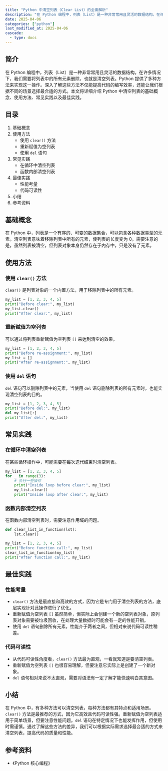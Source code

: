 ```yaml
---
title: "Python 中清空列表（Clear List）的全面解析"
description: "在 Python 编程中，列表（List）是一种非常常用且灵活的数据结构。在许多情况下，我们需要将列表中的所有元素删除，也就是清空列表。Python 提供了多种方法来实现这一操作。深入了解这些方法不仅能提高代码的编写效率，还能让我们根据不同的场景选择最合适的方式。本文将详细介绍 Python 中清空列表的基础概念、使用方法、常见实践以及最佳实践。"
date: 2025-04-06
categories: ["python"]
last_modified_at: 2025-04-06
cascade:
  - type: docs
---
```



## 简介
在 Python 编程中，列表（List）是一种非常常用且灵活的数据结构。在许多情况下，我们需要将列表中的所有元素删除，也就是清空列表。Python 提供了多种方法来实现这一操作。深入了解这些方法不仅能提高代码的编写效率，还能让我们根据不同的场景选择最合适的方式。本文将详细介绍 Python 中清空列表的基础概念、使用方法、常见实践以及最佳实践。

<!-- more -->
## 目录
1. 基础概念
2. 使用方法
    - 使用 `clear()` 方法
    - 重新赋值为空列表
    - 使用 `del` 语句
3. 常见实践
    - 在循环中清空列表
    - 函数内部清空列表
4. 最佳实践
    - 性能考量
    - 代码可读性
5. 小结
6. 参考资料

## 基础概念
在 Python 中，列表是一个有序的、可变的数据集合，可以包含各种数据类型的元素。清空列表意味着移除列表中所有的元素，使列表的长度变为 0。需要注意的是，虽然列表被清空，但列表对象本身仍然存在于内存中，只是没有了元素。

## 使用方法

### 使用 `clear()` 方法
`clear()` 是列表对象的一个内置方法，用于移除列表中的所有元素。

```python
my_list = [1, 2, 3, 4, 5]
print("Before clear:", my_list)
my_list.clear()
print("After clear:", my_list)
```

### 重新赋值为空列表
可以通过将列表重新赋值为空列表 `[]` 来达到清空的效果。

```python
my_list = [1, 2, 3, 4, 5]
print("Before re-assignment:", my_list)
my_list = []
print("After re-assignment:", my_list)
```

### 使用 `del` 语句
`del` 语句可以删除列表中的元素，当使用 `del` 语句删除列表的所有元素时，也能实现清空列表的目的。

```python
my_list = [1, 2, 3, 4, 5]
print("Before del:", my_list)
del my_list[:]
print("After del:", my_list)
```

## 常见实践

### 在循环中清空列表
在某些循环操作中，可能需要在每次迭代结束时清空列表。

```python
my_list = [1, 2, 3, 4, 5]
for _ in range(3):
    # 执行一些操作
    print("Inside loop before clear:", my_list)
    my_list.clear()
    print("Inside loop after clear:", my_list)
```

### 函数内部清空列表
在函数内部清空列表时，需要注意作用域的问题。

```python
def clear_list_in_function(lst):
    lst.clear()

my_list = [1, 2, 3, 4, 5]
print("Before function call:", my_list)
clear_list_in_function(my_list)
print("After function call:", my_list)
```

## 最佳实践

### 性能考量
- `clear()` 方法是最直接和高效的方式，因为它是专门用于清空列表的方法，底层实现针对此操作进行了优化。
- 重新赋值为空列表 `[]` 虽然简单，但实际上会创建一个新的空列表对象，原列表对象需要被垃圾回收，在处理大量数据时可能会有一定的性能开销。
- 使用 `del` 语句删除所有元素，性能介于两者之间，但相对来说代码可读性稍差。

### 代码可读性
- 从代码可读性角度看，`clear()` 方法最为直观，一看就知道是要清空列表。
- 重新赋值为空列表 `[]` 也很容易理解，但要注意它实际上是创建了一个新对象。
- `del` 语句相对来说不太直观，需要对语法有一定了解才能快速明白其意图。

## 小结
在 Python 中，有多种方法可以清空列表，每种方法都有其特点和适用场景。`clear()` 方法是最推荐的方式，因为它高效且代码可读性强。重新赋值为空列表适用于简单场景，但要注意性能问题。`del` 语句在特定情况下也能发挥作用，但使用时需谨慎。通过了解这些方法的差异，我们可以根据实际需求选择最合适的方式来清空列表，提高代码的质量和性能。

## 参考资料
- 《Python 核心编程》
